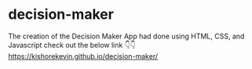 # decision-maker
The creation of the Decision Maker App had done using HTML, CSS, and Javascript
check out the below link 👇👇
https://kishorekevin.github.io/decision-maker/
